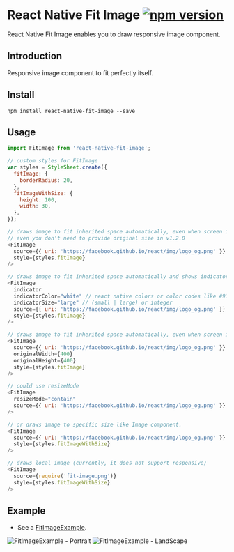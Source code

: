 # React Native Fit Image [![npm version](https://badge.fury.io/js/react-native-fit-image.svg)](https://badge.fury.io/js/react-native-fit-image)
React Native Fit Image enables you to draw responsive image component.

## Introduction
Responsive image component to fit perfectly itself.

## Install
`npm install react-native-fit-image --save`

## Usage
```javascript
import FitImage from 'react-native-fit-image';

// custom styles for FitImage
var styles = StyleSheet.create({
  fitImage: {
    borderRadius: 20,
  },
  fitImageWithSize: {
    height: 100,
    width: 30,
  },
});

// draws image to fit inherited space automatically, even when screen is rotated.
// even you don't need to provide original size in v1.2.0
<FitImage
  source={{ uri: 'https://facebook.github.io/react/img/logo_og.png' }}
  style={styles.fitImage}
/>

// draws image to fit inherited space automatically and shows indicator while image is loading
<FitImage
  indicator
  indicatorColor="white" // react native colors or color codes like #919191
  indicatorSize="large" // (small | large) or integer
  source={{ uri: 'https://facebook.github.io/react/img/logo_og.png' }}
  style={styles.fitImage}
/>

// draws image to fit inherited space automatically, even when screen is rotated.
<FitImage
  source={{ uri: 'https://facebook.github.io/react/img/logo_og.png' }}
  originalWidth={400}
  originalHeight={400}
  style={styles.fitImage}
/>

// could use resizeMode
<FitImage
  resizeMode="contain"
  source={{ uri: 'https://facebook.github.io/react/img/logo_og.png' }}
/>

// or draws image to specific size like Image component.
<FitImage
  source={{ uri: 'https://facebook.github.io/react/img/logo_og.png' }}
  style={styles.fitImageWithSize}
/>

// draws local image (currently, it does not support responsive)
<FitImage
  source={require('fit-image.png')}
  style={styles.fitImageWithSize}
/>
```

## Example
- See a [FitImageExample][1].

![FitImageExample - Portrait](https://github.com/originerd/react-native-fit-image-example/raw/master/fit_image_example_portrait.gif)
![FitImageExample - LandScape](https://github.com/originerd/react-native-fit-image-example/raw/master/fit_image_example_landscape.gif)

[1]: https://github.com/originerd/react-native-fit-image-example
